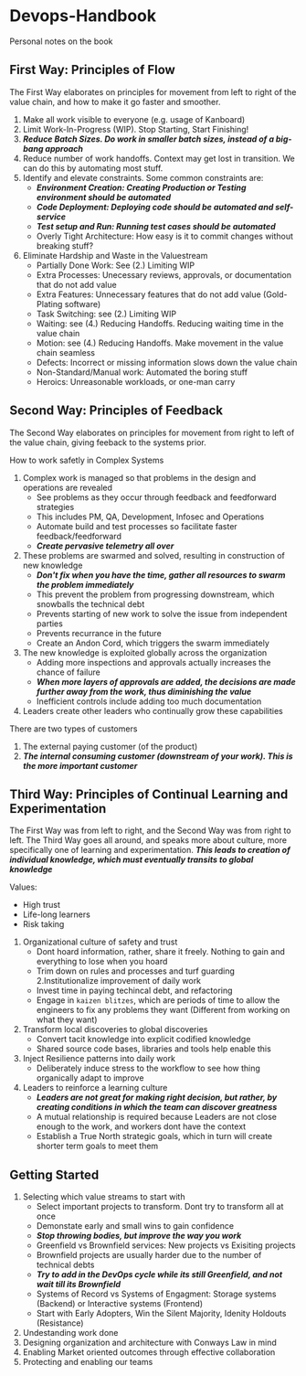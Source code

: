 # Devops-Handbook
Personal notes on the book

## First Way: Principles of Flow

The First Way elaborates on principles for movement from left to right of the value chain, and how to make it go faster and smoother.

1. Make all work visible to everyone (e.g. usage of Kanboard)
2. Limit Work-In-Progress (WIP). Stop Starting, Start Finishing!
3. ***Reduce Batch Sizes. Do work in smaller batch sizes, instead of a big-bang approach***
4. Reduce number of work handoffs. Context may get lost in transition. We can do this by automating most stuff.
5. Identify and elevate constraints. Some common constraints are:
    - ***Environment Creation: Creating Production or Testing environment should be automated***
    - ***Code Deployment: Deploying code should be automated and self-service***
    - ***Test setup and Run: Running test cases should be automated***
    - Overly Tight Architecture: How easy is it to commit changes without breaking stuff?
6. Eliminate Hardship and Waste in the Valuestream
    - Partially Done Work: See (2.) Limiting WIP
    - Extra Processes: Unecessary reviews, approvals, or documentation that do not add value
    - Extra Features: Unnecessary features that do not add value (Gold-Plating software)
    - Task Switching: see (2.) Limiting WIP
    - Waiting: see (4.) Reducing Handoffs. Reducing waiting time in the value chain
    - Motion: see (4.) Reducing Handoffs. Make movement in the value chain seamless
    - Defects: Incorrect or missing information slows down the value chain
    - Non-Standard/Manual work: Automated the boring stuff
    - Heroics: Unreasonable workloads, or one-man carry

## Second Way: Principles of Feedback

The Second Way elaborates on principles for movement from right to left of the value chain, giving feeback to the systems prior.

How to work safetly in Complex Systems
1. Complex work is managed so that problems in the design and operations are revealed
    - See problems as they occur through feedback and feedforward strategies
    - This includes PM, QA, Development, Infosec and Operations
    - Automate build and test processes so facilitate faster feedback/feedforward
    - ***Create pervasive telemetry all over***
3. These problems are swarmed and solved, resulting in construction of new knowledge
    - ***Don't fix when you have the time, gather all resources to swarm the problem immediately***
    - This prevent the problem from progressing downstream, which snowballs the technical debt
    - Prevents starting of new work to solve the issue from independent parties
    - Prevents recurrance in the future
    - Create an Andon Cord, which triggers the swarm immediately
5. The new knowledge is exploited globally across the organization
    - Adding more inspections and approvals actually increases the chance of failure
    - ***When more layers of approvals are added, the decisions are made further away from the work, thus diminishing the value***
    - Inefficient controls include adding too much documentation
7. Leaders create other leaders who continually grow these capabilities


There are two types of customers
1. The external paying customer (of the product)
2. ***The internal consuming customer (downstream of your work). This is the more important customer***

## Third Way: Principles of Continual Learning and Experimentation

The First Way was from left to right, and the Second Way was from right to left. The Third Way goes all around, and speaks more about culture, more specifically one of learning and experimentation. ***This leads to creation of individual knowledge, which must eventually transits to global knowledge***

Values:
- High trust
- Life-long learners
- Risk taking

1. Organizational culture of safety and trust 
    - Dont hoard information, rather, share it freely. Nothing to gain and everything to lose when you hoard
    - Trim down on rules and processes and turf guarding
2.Institutionalize improvement of daily work
    - Invest time in paying techincal debt, and refactoring
    - Engage in `kaizen blitzes`, which are periods of time to allow the engineers to fix any problems they want (Different from working on what they want)
3. Transform local discoveries to global discoveries
    - Convert tacit knowledge into explicit codified knowledge
    - Shared source code bases, libraries and tools help enable this
4. Inject Resilience patterns into daily work
    - Deliberately induce stress to the workflow to see how thing organically adapt to improve
5.  Leaders to reinforce a learning culture
    - ***Leaders are not great for making right decision, but rather, by creating conditions in which the team can discover greatness***
    - A mutual relationship is required because Leaders are not close enough to the work, and workers dont have the context
    - Establish a True North strategic goals, which in turn will create shorter term goals to meet them

## Getting Started

1. Selecting which value streams to start with
     - Select important projects to transform. Dont try to transform all at once
     - Demonstate early and small wins to gain confidence
     - ***Stop throwing bodies, but improve the way you work***
     - Greenfield vs Brownfield services: New projects vs Exisiting projects
     - Brownfield projects are usually harder due to the number of technical debts
     - ***Try to add in the DevOps cycle while its still Greenfield, and not wait till its Brownfield***
     - Systems of Record vs Systems of Engagment: Storage systems (Backend) or Interactive systems (Frontend)
     - Start with Early Adopters, Win the Silent Majority, Idenity Holdouts (Resistance)
3. Undestanding work done
4. Designing organization and architecture with Conways Law in mind
5. Enabling Market oriented outcomes through effective collaboration
6. Protecting and enabling our teams

